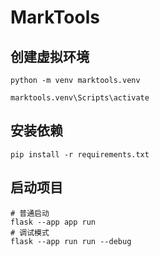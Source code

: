 # MarkTools

## 创建虚拟环境
```
python -m venv marktools.venv

marktools.venv\Scripts\activate
```

## 安装依赖
```
pip install -r requirements.txt
```
## 启动项目
```
# 普通启动
flask --app app run
# 调试模式
flask --app run run --debug
```
